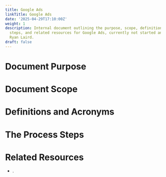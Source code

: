 ```yaml
---
title: Google Ads
linkTitle: Google Ads
date: '2025-04-29T17:10:00Z'
weight: 1
description: Internal document outlining the purpose, scope, definitions, process
  steps, and related resources for Google Ads, currently not started and owned by
  Ryan Laird.
draft: false
---
```



# Document Purpose

<!-- Unsupported block type: divider -->

<!-- Unsupported block type: unsupported -->



# Document Scope

<!-- Unsupported block type: divider -->

<!-- Unsupported block type: unsupported -->

# Definitions and Acronyms

<!-- Unsupported block type: divider -->

<!-- Unsupported block type: child_database -->

# The Process Steps

<!-- Unsupported block type: divider -->

<!-- Unsupported block type: unsupported -->

<!-- Unsupported block type: table_of_contents -->



# Related Resources

<!-- Unsupported block type: divider -->

- .